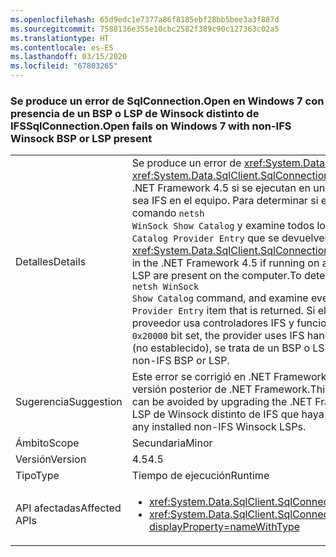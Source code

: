```yaml
---
ms.openlocfilehash: 65d9edc1e7377a86f8185ebf28bb5bee3a3f887d
ms.sourcegitcommit: 7588136e355e10cbc2582f389c90c127363c02a5
ms.translationtype: HT
ms.contentlocale: es-ES
ms.lasthandoff: 03/15/2020
ms.locfileid: "67803265"
---
```

### <a name="sqlconnectionopen-fails-on-windows-7-with-non-ifs-winsock-bsp-or-lsp-present"></a><span data-ttu-id="52c2d-101">Se produce un error de SqlConnection.Open en Windows 7 con presencia de un BSP o LSP de Winsock distinto de IFS</span><span class="sxs-lookup"><span data-stu-id="52c2d-101">SqlConnection.Open fails on Windows 7 with non-IFS Winsock BSP or LSP present</span></span>

|   |   |
|---|---|
|<span data-ttu-id="52c2d-102">Detalles</span><span class="sxs-lookup"><span data-stu-id="52c2d-102">Details</span></span>|<span data-ttu-id="52c2d-103">Se produce un error de <xref:System.Data.SqlClient.SqlConnection.Open> y <xref:System.Data.SqlClient.SqlConnection.OpenAsync(System.Threading.CancellationToken)> en .NET Framework 4.5 si se ejecutan en un equipo Windows 7 con un Winsock BSP o LSP que no sea IFS en el equipo. Para determinar si está instalado un LSP o BSP distinto de IFS, use el comando <code>netsh WinSock Show Catalog</code> y examine todos los elementos <code>Winsock Catalog Provider Entry</code> que se devuelven.</span><span class="sxs-lookup"><span data-stu-id="52c2d-103"><xref:System.Data.SqlClient.SqlConnection.Open> and <xref:System.Data.SqlClient.SqlConnection.OpenAsync(System.Threading.CancellationToken)> fail in the .NET Framework 4.5 if running on a Windows 7 machine with a non-IFS Winsock BSP or LSP are present on the computer.To determine whether a non-IFS BSP or LSP is installed, use the <code>netsh WinSock Show Catalog</code> command, and examine every <code>Winsock Catalog Provider Entry</code> item that is returned.</span></span> <span data-ttu-id="52c2d-104">Si el valor Service Flags tiene establecido el bit <code>0x20000</code>, el proveedor usa controladores IFS y funcionará correctamente.</span><span class="sxs-lookup"><span data-stu-id="52c2d-104">If the Service Flags value has the <code>0x20000</code> bit set, the provider uses IFS handles and will work correctly.</span></span> <span data-ttu-id="52c2d-105">Si el bit <code>0x20000</code> está claro (no establecido), se trata de un BSP o LSP distinto de IFS.</span><span class="sxs-lookup"><span data-stu-id="52c2d-105">If the <code>0x20000</code> bit is clear (not set), it is a non-IFS BSP or LSP.</span></span>|
|<span data-ttu-id="52c2d-106">Sugerencia</span><span class="sxs-lookup"><span data-stu-id="52c2d-106">Suggestion</span></span>|<span data-ttu-id="52c2d-107">Este error se corrigió en .NET Framework 4.5.2, por lo que se puede evitar actualizando a una versión posterior de .NET Framework.</span><span class="sxs-lookup"><span data-stu-id="52c2d-107">This bug has been fixed in the .NET Framework 4.5.2, so it can be avoided by upgrading the .NET Framework.</span></span> <span data-ttu-id="52c2d-108">También puede evitarse eliminando cualquier LSP de Winsock distinto de IFS que haya instalado.</span><span class="sxs-lookup"><span data-stu-id="52c2d-108">Alternatively, it can be avoided by removing any installed non-IFS Winsock LSPs.</span></span>|
|<span data-ttu-id="52c2d-109">Ámbito</span><span class="sxs-lookup"><span data-stu-id="52c2d-109">Scope</span></span>|<span data-ttu-id="52c2d-110">Secundaria</span><span class="sxs-lookup"><span data-stu-id="52c2d-110">Minor</span></span>|
|<span data-ttu-id="52c2d-111">Versión</span><span class="sxs-lookup"><span data-stu-id="52c2d-111">Version</span></span>|<span data-ttu-id="52c2d-112">4.5</span><span class="sxs-lookup"><span data-stu-id="52c2d-112">4.5</span></span>|
|<span data-ttu-id="52c2d-113">Tipo</span><span class="sxs-lookup"><span data-stu-id="52c2d-113">Type</span></span>|<span data-ttu-id="52c2d-114">Tiempo de ejecución</span><span class="sxs-lookup"><span data-stu-id="52c2d-114">Runtime</span></span>|
|<span data-ttu-id="52c2d-115">API afectadas</span><span class="sxs-lookup"><span data-stu-id="52c2d-115">Affected APIs</span></span>|<ul><li><xref:System.Data.SqlClient.SqlConnection.Open?displayProperty=nameWithType></li><li><xref:System.Data.SqlClient.SqlConnection.OpenAsync(System.Threading.CancellationToken)?displayProperty=nameWithType></li></ul>|

